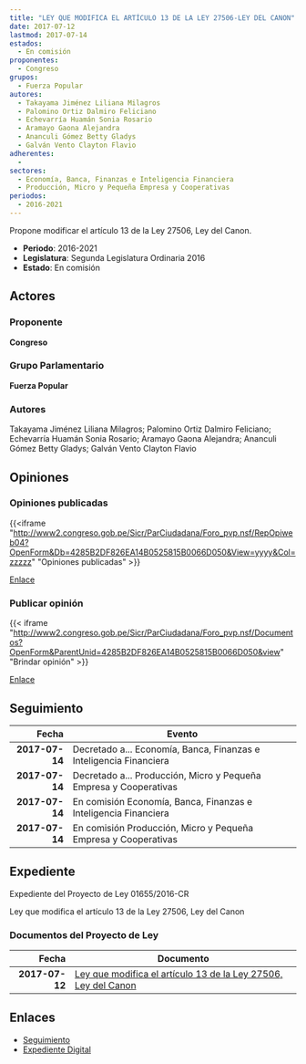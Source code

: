 ```yaml
---
title: "LEY QUE MODIFICA EL ARTÍCULO 13 DE LA LEY 27506-LEY DEL CANON"
date: 2017-07-12
lastmod: 2017-07-14
estados: 
  - En comisión
proponentes: 
  - Congreso
grupos: 
  - Fuerza Popular
autores: 
  - Takayama Jiménez Liliana Milagros
  - Palomino Ortiz Dalmiro Feliciano
  - Echevarría Huamán Sonia Rosario
  - Aramayo Gaona Alejandra
  - Ananculi Gómez Betty Gladys
  - Galván Vento Clayton Flavio
adherentes: 
  - 
sectores: 
  - Economía, Banca, Finanzas e Inteligencia Financiera
  - Producción, Micro y Pequeña Empresa y Cooperativas
periodos: 
  - 2016-2021
---
```


Propone modificar el artículo 13 de la Ley 27506, Ley del Canon.

- **Periodo**: 2016-2021
- **Legislatura**: Segunda Legislatura Ordinaria 2016
- **Estado**: En comisión

## Actores

### Proponente

**Congreso**

### Grupo Parlamentario

**Fuerza Popular**

### Autores

Takayama Jiménez Liliana Milagros; Palomino Ortiz Dalmiro Feliciano; Echevarría Huamán Sonia Rosario; Aramayo Gaona Alejandra; Ananculi Gómez Betty Gladys; Galván Vento Clayton Flavio


## Opiniones

### Opiniones publicadas

{{<iframe "http://www2.congreso.gob.pe/Sicr/ParCiudadana/Foro_pvp.nsf/RepOpiweb04?OpenForm&Db=4285B2DF826EA14B0525815B0066D050&View=yyyy&Col=zzzzz" "Opiniones publicadas" >}}

[Enlace](http://www2.congreso.gob.pe/Sicr/ParCiudadana/Foro_pvp.nsf/RepOpiweb04?OpenForm&Db=4285B2DF826EA14B0525815B0066D050&View=yyyy&Col=zzzzz)
### Publicar opinión

{{< iframe "http://www2.congreso.gob.pe/Sicr/ParCiudadana/Foro_pvp.nsf/Documentos?OpenForm&ParentUnid=4285B2DF826EA14B0525815B0066D050&view" "Brindar opinión" >}}

[Enlace](http://www2.congreso.gob.pe/Sicr/ParCiudadana/Foro_pvp.nsf/Documentos?OpenForm&ParentUnid=4285B2DF826EA14B0525815B0066D050&view)

## Seguimiento

| Fecha | Evento |
|------:|--------|
| **2017-07-14** | Decretado a... Economía, Banca, Finanzas e Inteligencia Financiera|
| **2017-07-14** | Decretado a... Producción, Micro y Pequeña Empresa y Cooperativas|
| **2017-07-14** | En comisión Economía, Banca, Finanzas e Inteligencia Financiera|
| **2017-07-14** | En comisión Producción, Micro y Pequeña Empresa y Cooperativas|


## Expediente

Expediente del Proyecto de Ley 01655/2016-CR

Ley que modifica el artículo 13 de la Ley 27506, Ley del Canon


### Documentos del Proyecto de Ley

| Fecha | Documento |
|------:|--------|
| **2017-07-12** | [Ley que modifica el artículo 13 de la Ley 27506, Ley del Canon](http://www.leyes.congreso.gob.pe/Documentos/2016_2021/Proyectos_de_Ley_y_de_Resoluciones_Legislativas/PL0165520170712..pdf) |

## Enlaces 

- [Seguimiento](http://www2.congreso.gob.pe/Sicr/TraDocEstProc/CLProLey2016.nsf/f7fff46988ca05b1052578e100829cc7/1b981072d635002a0525815b00624d68?OpenDocument)
- [Expediente Digital](http://www2.congreso.gob.pehttp://www2.congreso.gob.pe/Sicr/TraDocEstProc/CLProLey2016.nsf/f7fff46988ca05b1052578e100829cc7/1b981072d635002a0525815b00624d68?OpenDocument&Click=05257FB7005EB655.eb71d0cf91d8294e05256cdf006b5706/$Body/0.1C6C)
